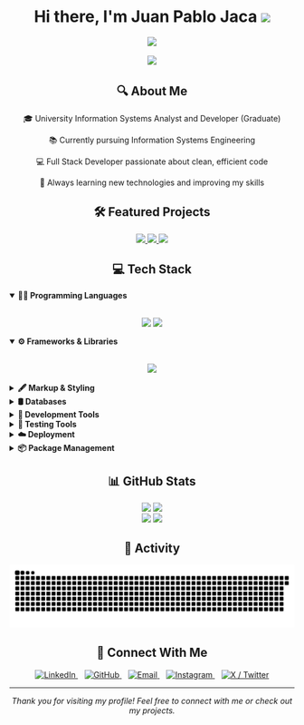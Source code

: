 <h1 align="center">Hi there, I'm <b>Juan Pablo Jaca</b> <img src="https://media.giphy.com/media/hvRJCLFzcasrR4ia7z/giphy.gif" width="28"/></h1>

<p align="center">
  <img src="https://readme-typing-svg.herokuapp.com?font=Fira+Code&weight=600&size=20&duration=3000&pause=500&center=true&vCenter=true&width=800&lines=🎓+University+Information+Systems+Analyst+and+Developer+(Graduate);Information+Systems+Engineering+Student;Full+Stack+Developer;Always+learning+new+technologies" />
</p>

<div align="center">
  <img src="https://github.com/Adam-pw/Adam-pw/blob/main/animation_500_kxa883sd.gif" width="250"/>
</div>

<h2 align="center">🔍 About Me</h2>

<div align="center">
  <p>🎓 University Information Systems Analyst and Developer (Graduate)</p>
  <p>📚 Currently pursuing Information Systems Engineering</p>
  <p>💻 Full Stack Developer passionate about clean, efficient code</p>
  <p>🌱 Always learning new technologies and improving my skills</p>
</div>

<h2 align="center">🛠️ Featured Projects</h2>

<p align="center">
  <a href="https://github.com/DSW-3k02-GGJM/TP-3k02-Berli-Gilardoni-Godoy-Jaca-Marquez-App">
    <img src="https://github-readme-stats.vercel.app/api/pin/?username=DSW-3k02-GGJM&repo=TP-3k02-Berli-Gilardoni-Godoy-Jaca-Marquez-App&theme=react"/>
  </a>
  <a href="https://github.com/juampi74/AcademiaABM">
    <img src="https://github-readme-stats.vercel.app/api/pin/?username=juampi74&repo=AcademiaABM&theme=react"/>
  </a>
  <a href="https://github.com/gdcaciorgna/hotelmanagement">
    <img src="https://github-readme-stats.vercel.app/api/pin/?username=gdcaciorgna&repo=hotelmanagement&theme=react"/>
  </a>
</p>

<h2 align="center">💻 Tech Stack</h2>

<details open>
  <summary><b>🧑‍💻 Programming Languages</b></summary>
  <br>
  <p align="center">
    <img src="https://skillicons.dev/icons?i=js,ts,py,java,c,cs,php,matlab&perline=9"/>
    <img src="https://miro.medium.com/v2/resize:fit:600/1*5IWd4GcFZ9RS0CqsvZsMlA.png" height="46px"/>
  </p>
</details>

<details open>
  <summary><b>⚙️ Frameworks & Libraries</b></summary>
  <br>
  <p align="center">
    <img src="https://skillicons.dev/icons?i=react,angular,nodejs,express,dotnet,laravel,bootstrap,tailwind,mui&perline=9"/>
  </p>
</details>

<details>
  <summary><b>🖋️ Markup & Styling</b></summary>
  <br>
  <p align="center">
    <img src="https://skillicons.dev/icons?i=html,css,sass&perline=8"/>
  </p>
</details>

<details>
  <summary><b>🛢️ Databases</b></summary>
  <br>
  <p align="center">
    <img src="https://skillicons.dev/icons?i=mysql&perline=8"/>
    <img src="https://cdn.jsdelivr.net/gh/devicons/devicon/icons/microsoftsqlserver/microsoftsqlserver-plain.svg" height="48px"/>
  </p>
</details>

<details>
  <summary><b>🧰 Development Tools</b></summary>
  <br>
  <p align="center">
    <img src="https://skillicons.dev/icons?i=git,github,vscode&perline=3"/>
    <img src="https://images-eds-ssl.xboxlive.com/image?url=4rt9.lXDC4H_93laV1_eHHFT949fUipzkiFOBH3fAiZZUCdYojwUyX2aTonS1aIwMrx6NUIsHfUHSLzjGJFxxr4dH.og8l0VK7ZT_RROCKfE9DsKvMyNlXcrGNhjyVdZVDnlLtjhiH3XudrX9fWg5nNgvv79ZqX1qx9y7dQ0d_Y-&format=source" height="48px"/>
    <img src="https://skillicons.dev/icons?i=pycharm,eclipse,sublime,vite,maven,postman&perline=6"/>
  </p>
</details>

<details>
  <summary><b>🧪 Testing Tools</b></summary>
  <br>
  <p align="center">
    <img src="https://skillicons.dev/icons?i=cypress,jest&perline=4"/>
    <img src="https://cdn.jsdelivr.net/gh/devicons/devicon/icons/karma/karma-original.svg" height="48px"/>
  </p>
</details>

<details>
  <summary><b>☁️ Deployment</b></summary>
  <br>
  <p align="center">
    <img src="https://skillicons.dev/icons?i=netlify&perline=3"/>
    <img src="https://cdn.jsdelivr.net/gh/devicons/devicon/icons/railway/railway-original.svg" height="48px"/>
  </p>
</details>

<details>
  <summary><b>📦 Package Management</b></summary>
  <br>
  <p align="center">
    <img src="https://skillicons.dev/icons?i=npm,pnpm&perline=4"/>
  </p>
</details>

<h2 align="center">📊 GitHub Stats</h2>

<div align="center">
  <img src="https://github-readme-stats.vercel.app/api?username=juampi74&theme=react&hide_border=false&include_all_commits=true&count_private=true" height="170em"/>
  <img src="https://github-readme-stats.vercel.app/api/top-langs?username=juampi74&show_icons=true&theme=react&locale=en&layout=compact&hide_border=false" height="170em"/>
</div>

<div align="center">
  <img src="https://github-readme-streak-stats.herokuapp.com/?user=juampi74&theme=react&hide_border=false" height="170em"/>
  <img src="https://github-profile-summary-cards.vercel.app/api/cards/profile-details?username=juampi74&theme=react" height="170em"/>
</div>

<h2 align="center">📝 Activity</h2>

<p align="center">
  <img src="https://github.com/juampi74/juampi74/blob/output/github-snake-dark.svg"/>
</p>

<h2 align="center">🔗 Connect With Me</h2>

<p align="center">
  <a href="https://www.linkedin.com/in/juan-pablo-jaca-5775a0337" target="_blank">
    <img src="https://skillicons.dev/icons?i=linkedin" alt="LinkedIn" title="LinkedIn"/>
  </a>&nbsp;&nbsp;
  <a href="https://github.com/juampi74" target="_blank">
    <img src="https://skillicons.dev/icons?i=github" alt="GitHub" title="GitHub"/>
  </a>&nbsp;&nbsp;
  <a href="mailto:juampijaca@gmail.com" target="_blank">
    <img src="https://skillicons.dev/icons?i=gmail" alt="Email" title="Email"/>
  </a>&nbsp;&nbsp;
  <a href="https://instagram.com/juampi_74" target="_blank">
    <img src="https://skillicons.dev/icons?i=instagram" alt="Instagram" title="Instagram"/>
  </a>&nbsp;&nbsp;
  <a href="https://x.com/JuampiJaca" target="_blank">
    <img src="https://skillicons.dev/icons?i=twitter" alt="X / Twitter" title="X / Twitter"/>
  </a>
</p>

<hr>

<p align="center">
  <i>Thank you for visiting my profile! Feel free to connect with me or check out my projects.</i>
</p>
